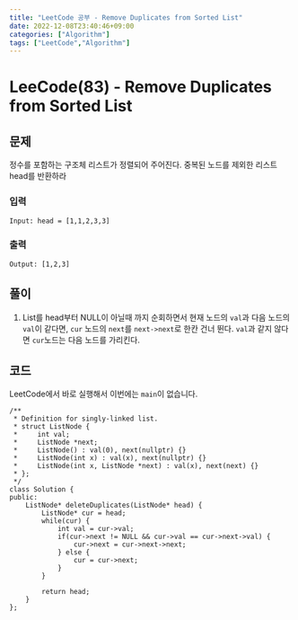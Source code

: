 ```yaml
---
title: "LeetCode 공부 - Remove Duplicates from Sorted List"
date: 2022-12-08T23:40:46+09:00
categories: ["Algorithm"]
tags: ["LeetCode","Algorithm"]
---
```

# LeeCode(83) - Remove Duplicates from Sorted List

## 문제
정수를 포함하는 구조체 리스트가 정렬되어 주어진다. 중복된 노드를 제외한 리스트 head를 반환하라

### 입력
```
Input: head = [1,1,2,3,3]
```

### 출력
```
Output: [1,2,3]
```

## 풀이
1. List를 head부터 NULL이 아닐때 까지 순회하면서 현재 노드의 `val`과 다음 노드의 `val`이 같다면, `cur` 노드의 `next`를 `next->next`로 한칸 건너 뛴다. `val`과 같지 않다면 `cur`노드는 다음 노드를 가리킨다.

## 코드
LeetCode에서 바로 실행해서 이번에는 `main`이 없습니다.
```
/**
 * Definition for singly-linked list.
 * struct ListNode {
 *     int val;
 *     ListNode *next;
 *     ListNode() : val(0), next(nullptr) {}
 *     ListNode(int x) : val(x), next(nullptr) {}
 *     ListNode(int x, ListNode *next) : val(x), next(next) {}
 * };
 */
class Solution {
public:
    ListNode* deleteDuplicates(ListNode* head) {
        ListNode* cur = head;
        while(cur) {
            int val = cur->val;
            if(cur->next != NULL && cur->val == cur->next->val) {
                cur->next = cur->next->next;
            } else {
                cur = cur->next;
            }
        }

        return head;
    }
};
```


